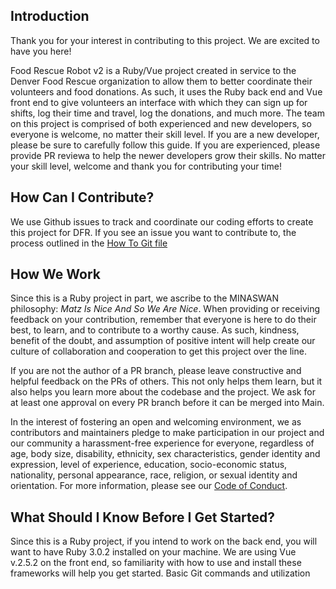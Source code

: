 ## Introduction
Thank you for your interest in contributing to this project. We are excited to have you here!

Food Rescue Robot v2 is a Ruby/Vue project created in service to the Denver Food Rescue organization to allow them to better coordinate their volunteers and food donations. As such, it uses the Ruby back end and Vue front end to give volunteers an interface with which they can sign up for shifts, log their time and travel, log the donations, and much more. The team on this project is comprised of both experienced and new developers, so everyone is welcome, no matter their skill level. If you are a new developer, please be sure to carefully follow this guide. If you are experienced, please provide PR reviewa to help the newer developers grow their skills. No matter your skill level, welcome and thank you for contributing your time!

## How Can I Contribute?
We use Github issues to track and coordinate our coding efforts to create this project for DFR. If you see an issue you want to contribute to, the process outlined in the [How To Git file](git_how_to.md)

## How We Work
Since this is a Ruby project in part, we ascribe to the MINASWAN philosophy: *Matz Is Nice And So We Are Nice*. When providing or receiving feedback on your contribution, remember that everyone is here to do their best, to learn, and to contribute to a worthy cause. As such, kindness, benefit of the doubt, and assumption of positive intent will help create our culture of collaboration and cooperation to get this project over the line.

If you are not the author of a PR branch, please leave constructive and helpful feedback on the PRs of others. This not only helps them learn, but it also helps you learn more about the codebase and the project. We ask for at least one approval on every PR branch before it can be merged into Main.

In the interest of fostering an open and welcoming environment, we as contributors and maintainers pledge to make participation in our project and our community a harassment-free experience for everyone, regardless of age, body size, disability, ethnicity, sex characteristics, gender identity and expression, level of experience, education, socio-economic status, nationality, personal appearance, race, religion, or sexual identity and orientation. For more information, please see our [Code of Conduct](code_of_conduct.md).

## What Should I Know Before I Get Started?
Since this is a Ruby project, if you intend to work on the back end, you will want to have Ruby 3.0.2 installed on your machine. We are using Vue v.2.5.2 on the front end, so familiarity with how to use and install these frameworks will help you get started. Basic Git commands and utilization
